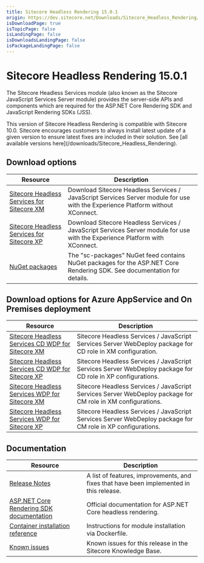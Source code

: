 ```yaml
---
title: Sitecore Headless Rendering 15.0.1
origin: https://dev.sitecore.net/Downloads/Sitecore_Headless_Rendering/150/Sitecore_Headless_Rendering_1501
isDownloadPage: true
isTopicPage: false
isLandingPage: false
isDownloadsLandingPage: false
isPackageLandingPage: false
---
```


# Sitecore Headless Rendering 15.0.1

The Sitecore Headless Services module (also known as the Sitecore JavaScript Services Server module) provides the server-side APIs and components which are required for the ASP.NET Core Rendering SDK and JavaScript Rendering SDKs (JSS).

  <Alert variant='warning' mb={4}>
    <AlertIcon />
    This version of Sitecore Headless Rendering is compatible with Sitecore 10.0.
  </Alert>
  
  <Alert variant='warning' mb={4}>
    <AlertIcon />
    Sitecore encourages customers to always install latest update of a given version to ensure latest fixes are included in their solution. See [all available versions here](/downloads/Sitecore_Headless_Rendering).
  </Alert>
  

## Download options

 | Resource | Description |
 | --- | --- |
 | [Sitecore Headless Services for Sitecore XM](https://scdp.blob.core.windows.net/downloads/Sitecore%20JavaScript%20Services/150/Sitecore%20JavaScript%20Services%201501/Secure/ZIP/Sitecore%20JavaScript%20Services%20Server%20for%20Sitecore%2010.0.0%20XM%2015.0.1%20rev.%20201112.zip) | Download Sitecore Headless Services / JavaScript Services Server module for use with the Experience Platform without XConnect. |
 | [Sitecore Headless Services for Sitecore XP](https://scdp.blob.core.windows.net/downloads/Sitecore%20JavaScript%20Services/150/Sitecore%20JavaScript%20Services%201501/Secure/ZIP/Sitecore%20JavaScript%20Services%20Server%20for%20Sitecore%2010.0.0%20XP%2015.0.1%20rev.%20201112.zip) | Download Sitecore Headless Services / JavaScript Services Server module for use with the Experience Platform with XConnect. |
 | [NuGet packages](https://sitecore.myget.org/feed/sc-packages/package/nuget/Sitecore.AspNet.RenderingEngine) | The "sc-packages" NuGet feed contains NuGet packages for the ASP.NET Core Rendering SDK. See documentation for details. |

## Download options for Azure AppService and On Premises deployment

 | Resource | Description |
 | --- | --- |
 | [Sitecore Headless Services CD WDP for Sitecore XM](https://scdp.blob.core.windows.net/downloads/Sitecore%20JavaScript%20Services/150/Sitecore%20JavaScript%20Services%201501/Secure/WDP/Sitecore%20JavaScript%20Services%20Server%20for%20Sitecore%2010.0.0%20XM%2015.0.1%20rev.%20201112%20CD.scwdp.zip) | Sitecore Headless Services / JavaScript Services Server WebDeploy package for CD role in XM configuration. |
 | [Sitecore Headless Services CD WDP for Sitecore XP](https://scdp.blob.core.windows.net/downloads/Sitecore%20JavaScript%20Services/150/Sitecore%20JavaScript%20Services%201501/Secure/WDP/Sitecore%20JavaScript%20Services%20Server%20for%20Sitecore%2010.0.0%20XP%2015.0.1%20rev.%20201112%20CD.scwdp.zip) | Sitecore Headless Services / JavaScript Services Server WebDeploy package for CD role in XP configurations. |
 | [Sitecore Headless Services WDP for Sitecore XM](https://scdp.blob.core.windows.net/downloads/Sitecore%20JavaScript%20Services/150/Sitecore%20JavaScript%20Services%201501/Secure/WDP/Sitecore%20JavaScript%20Services%20Server%20for%20Sitecore%2010.0.0%20XM%2015.0.1%20rev.%20201112.scwdp.zip) | Sitecore Headless Services / JavaScript Services Server WebDeploy package for CM role in XM configurations. |
 | [Sitecore Headless Services WDP for Sitecore XP](https://scdp.blob.core.windows.net/downloads/Sitecore%20JavaScript%20Services/150/Sitecore%20JavaScript%20Services%201501/Secure/WDP/Sitecore%20JavaScript%20Services%20Server%20for%20Sitecore%2010.0.0%20XP%2015.0.1%20rev.%20201112.scwdp.zip) | Sitecore Headless Services / JavaScript Services Server WebDeploy package for CM role in XP configurations. |

## Documentation

 | Resource | Description |
 | --- | --- |
 | [Release Notes](/downloads/Sitecore_Headless_Rendering/150/Sitecore_Headless_Rendering_1501/Release_Notes) | A list of features, improvements, and fixes that have been implemented in this release. |
 | [ASP.NET Core Rendering SDK documentation](https://doc.sitecore.com/developers/100/developer-tools/en/sitecore-headless-development.html) | Official documentation for ASP.NET Core headless rendering. |
 | [Container installation reference](https://containers.doc.sitecore.com/docs/module-reference#javascript-services-jss–sitecore-headless-services) | Instructions for module installation via Dockerfile. |
 | [Known issues](https://kb.sitecore.net/articles/661975) | Known issues for this release in the Sitecore Knowledge Base. |